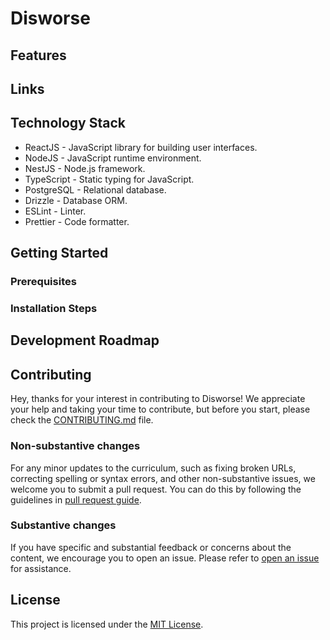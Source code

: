 # Disworse

## Features

## Links

## Technology Stack

-   ReactJS - JavaScript library for building user interfaces.
-   NodeJS - JavaScript runtime environment.
-   NestJS - Node.js framework.
-   TypeScript - Static typing for JavaScript.
-   PostgreSQL - Relational database.
-   Drizzle - Database ORM.
-   ESLint - Linter.
-   Prettier - Code formatter.

## Getting Started

### Prerequisites

### Installation Steps

## Development Roadmap

## Contributing

Hey, thanks for your interest in contributing to Disworse! We appreciate your help and taking your time to contribute, but before you start, please check the [CONTRIBUTING.md](CONTRIBUTING.md) file.

### Non-substantive changes

For any minor updates to the curriculum, such as fixing broken URLs, correcting spelling or syntax errors, and other non-substantive issues, we welcome you to submit a pull request. You can do this by following the guidelines in [pull request guide](https://www.freecodecamp.org/news/how-to-make-your-first-pull-request-on-github-3/).

### Substantive changes

If you have specific and substantial feedback or concerns about the content, we encourage you to open an issue. Please refer to [open an issue](https://help.github.com/articles/creating-an-issue/) for assistance.

## License

This project is licensed under the [MIT License](LICENSE).
